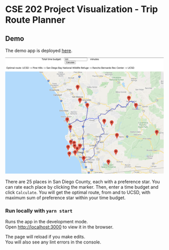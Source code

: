 # CSE 202 Project Visualization - Trip Route Planner

## Demo

The demo app is deployed [here](https://cse202.herokuapp.com/).

![Demo page](demo.png)

There are 25 places in San Diego County, each with a preference star.
You can rate each place by clicking the marker.
Then, enter a time budget and click `Calculate`.
You will get the optimal route, from and to UCSD, with maximum sum of preference star within your time budget.

### Run locally with `yarn start`

Runs the app in the development mode.\
Open [http://localhost:3000](http://localhost:3000) to view it in the browser.

The page will reload if you make edits.\
You will also see any lint errors in the console.
